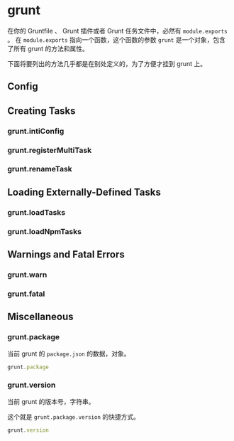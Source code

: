 # grunt

在你的 Gruntfile 、 Grunt 插件或者 Grunt 任务文件中，必然有 `module.exports` 。
在 `module.exports` 指向一个函数，这个函数的参数 `grunt` 是一个对象，包含了所有 grunt 的方法和属性。

下面将要列出的方法几乎都是在别处定义的，为了方便才挂到 grunt 上。

## Config

## Creating Tasks

### grunt.intiConfig

### grunt.registerMultiTask

### grunt.renameTask

## Loading Externally-Defined Tasks

### grunt.loadTasks

### grunt.loadNpmTasks

## Warnings and Fatal Errors

### grunt.warn

### grunt.fatal


## Miscellaneous

### grunt.package

当前 grunt 的 `package.json` 的数据，对象。

```js
grunt.package
```

### grunt.version

当前 grunt 的版本号，字符串。

这个就是 `grunt.package.version` 的快捷方式。

```js
grunt.version
```